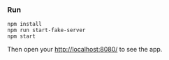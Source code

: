 ### Run
    npm install
    npm run start-fake-server
    npm start

Then open your [http://localhost:8080/](http://localhost:8080/) to see the app. 
